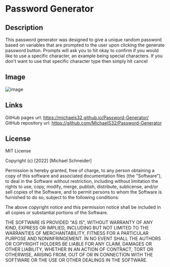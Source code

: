 # Password Generator
## Description

This password generator was designed to give a unique random password based on variables that are prompted to the user upon clicking the generate password button. Prompts will ask you to hit okay to confirm if you would like to use a specific character, an example being special characters. If you don't want to use that specific character type then simply hit cancel

## Image

![image](https://user-images.githubusercontent.com/101466347/169731118-e164be09-7697-4e1b-babe-8e85f26e8e6a.png)

## Links

GitHub pages url: https://michaels32.github.io/Password-Generator/  
GitHub repository url: https://github.com/MichaelS32/Password-Generator 

## License

MIT License

Copyright (c) [2022] [Michael Schneider]

Permission is hereby granted, free of charge, to any person obtaining a copy
of this software and associated documentation files (the "Software"), to deal
in the Software without restriction, including without limitation the rights
to use, copy, modify, merge, publish, distribute, sublicense, and/or sell
copies of the Software, and to permit persons to whom the Software is
furnished to do so, subject to the following conditions:

The above copyright notice and this permission notice shall be included in all
copies or substantial portions of the Software.

THE SOFTWARE IS PROVIDED "AS IS", WITHOUT WARRANTY OF ANY KIND, EXPRESS OR
IMPLIED, INCLUDING BUT NOT LIMITED TO THE WARRANTIES OF MERCHANTABILITY,
FITNESS FOR A PARTICULAR PURPOSE AND NONINFRINGEMENT. IN NO EVENT SHALL THE
AUTHORS OR COPYRIGHT HOLDERS BE LIABLE FOR ANY CLAIM, DAMAGES OR OTHER
LIABILITY, WHETHER IN AN ACTION OF CONTRACT, TORT OR OTHERWISE, ARISING FROM,
OUT OF OR IN CONNECTION WITH THE SOFTWARE OR THE USE OR OTHER DEALINGS IN THE
SOFTWARE.
